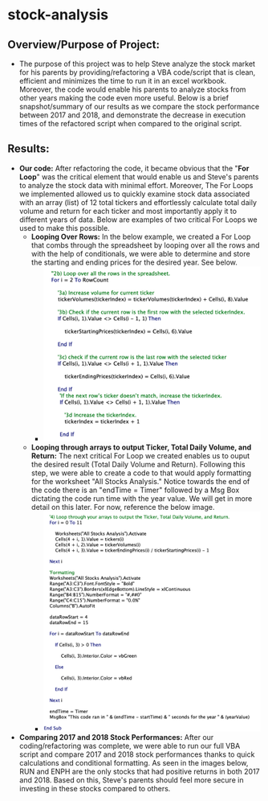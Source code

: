 # stock-analysis

## Overview/Purpose of Project:
   * The purpose of this project was to help Steve analyze the stock market for his parents by providing/refactoring a VBA code/script that is clean, efficient and minimizes the time to run it in an excel workbook. Moreover, the code would enable his parents to analyze stocks from other years making the code even more useful. Below is a brief snapshot/summary of our results as we compare the stock performance between 2017 and 2018, and demonstrate the decrease in execution times of the refactored script when compared to the original script.

## Results:
   * **Our code:** After refactoring the code, it became obvious that the "**For Loop**" was the critical element that would enable us and Steve's parents to analyze the stock data with minimal effort. Moreover, The For Loops we implemented allowed us to quickly examine stock data associated with an array (list) of 12 total tickers and effortlessly calculate total daily volume and return for each ticker and most importantly apply it to different years of data. Below are examples of two critical For Loops we used to make this possible. 
     * **Looping Over Rows:** In the below example, we created a For Loop that combs through the spreadsheet by looping over all the rows and with the help of conditionals, we were able to determine and store the starting and ending prices for the desired year. See below.
       * ![For_Loop_Over_Rows](Resources/For_Loop_over_rows.png)
     * **Looping through arrays to output Ticker, Total Daily Volume, and Return:** The next critical For Loop we created enables us to ouput the desired result (Total Daily Volume and Return). Following this step, we were able to create a code to that would apply formatting for the worksheet "All Stocks Analysis." Notice towards the end of the code there is an "endTime = Timer" followed by a Msg Box dictating the code run time with the year value. We will get in more detail on this later. For now, reference the below image.
       * ![For_Loop_through arrays](Resources/FOR_LOOP_ARRAYS_OUTPUT.png)
   * **Comparing 2017 and 2018 Stock Performances:** After our coding/refactoring was complete, we were able to run our full VBA script and compare 2017 and 2018 stock performances thanks to quick calculations and conditional formatting. As seen in the images below, RUN and ENPH are the only stocks that had positive returns in both 2017 and 2018. Based on this, Steve's parents should feel more secure in investing in these stocks compared to others. 

      
